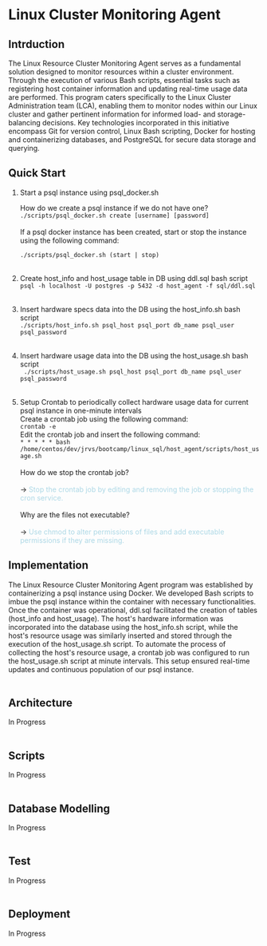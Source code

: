 # Linux Cluster Monitoring Agent
## Intrduction
The Linux Resource Cluster Monitoring Agent serves as a fundamental solution designed to monitor resources within a cluster environment. Through the execution of various Bash scripts, essential tasks such as registering host container information and updating real-time usage data are performed. This program caters specifically to the Linux Cluster Administration team (LCA), enabling them to monitor nodes within our Linux cluster and gather pertinent information for informed load- and storage-balancing decisions. Key technologies incorporated in this initiative encompass Git for version control, Linux Bash scripting, Docker for hosting and containerizing databases, and PostgreSQL for secure data storage and querying.
## Quick Start
1. Start a psql instance using psql_docker.sh

   How do we create a psql instance if we do not have one?
`./scripts/psql_docker.sh create [username] [password]`
<br></br>
   If a psql docker instance has been created, start or stop the instance using the following command:

   `./scripts/psql_docker.sh (start | stop)`<br></br>
2. Create host_info and host_usage table in DB using ddl.sql bash script
`psql -h localhost -U postgres -p 5432 -d host_agent -f sql/ddl.sql`
<br></br>
3. Insert hardware specs data into the DB using the host_info.sh bash script</br>
`./scripts/host_info.sh psql_host psql_port db_name psql_user psql_password`
<br></br>
4. Insert hardware usage data into the DB using the host_usage.sh bash script</br>
` ./scripts/host_usage.sh psql_host psql_port db_name psql_user psql_password`<br></br>
5. Setup Crontab to periodically collect hardware usage data for current psql instance in one-minute intervals</br>
   Create a crontab job using the following command:</br>
`crontab -e`</br>
   Edit the crontab job and insert the following command:</br>
`* * * * * bash /home/centos/dev/jrvs/bootcamp/linux_sql/host_agent/scripts/host_usage.sh`
<br></br>
   How do we stop the crontab job?<br></br>
-> <font color=lightblue>Stop the crontab job by editing and removing the job or stopping the cron service.<br></br></font>
   Why are the files not executable?<br></br>
-> <font color=lightblue>Use chmod to alter permissions of files and add executable permissions if they are missing.</font>
## Implementation
The Linux Resource Cluster Monitoring Agent program was established by containerizing a psql instance using Docker. We developed Bash scripts to imbue the psql instance within the container with necessary functionalities. Once the container was operational, ddl.sql facilitated the creation of tables (host_info and host_usage). The host's hardware information was incorporated into the database using the host_info.sh script, while the host's resource usage was similarly inserted and stored through the execution of the host_usage.sh script. To automate the process of collecting the host's resource usage, a crontab job was configured to run the host_usage.sh script at minute intervals. This setup ensured real-time updates and continuous population of our psql instance.
<br></br>
## Architecture
 In Progress<br></br>
## Scripts
 In Progress<br></br>
## Database Modelling
 In Progress<br></br>
## Test
 In Progress<br></br>
## Deployment
 In Progress














      

 